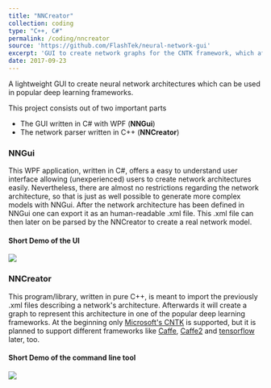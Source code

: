 ```yaml
---
title: "NNCreator"
collection: coding
type: "C++, C#"
permalink: /coding/nncreator
source: 'https://github.com/FlashTek/neural-network-gui'
excerpt: 'GUI to create network graphs for the CNTK framework, which afterwards can be trained and evaluated in C++.'
date: 2017-09-23
---
```

A lightweight GUI to create neural network architectures which can be used in popular deep learning frameworks.

This project consists out of two important parts

* The GUI written in C# with WPF (**NNGui**)
* The network parser written in C++ (**NNCreator**)
  
### NNGui

This WPF application, written in C#, offers a easy to understand user interface allowing (unexperienced) users to create network architectures easily. Nevertheless, there are almost no restrictions regarding the network architecture, so that is just as well possible to generate more complex models with NNGui.
After the network architecture has been defined in NNGui one can export it as an human-readable .xml file. This .xml file can then later on be parsed by the NNCreator to create a real network model.

#### Short Demo of the UI

![](http://i.imgur.com/H6MoHbw.gif)

### NNCreator

This program/library, written in pure C++, is meant to import the previously .xml files describing a network's architecture. Afterwards it will create a graph to represent this architecture in one of the popular deep learning frameworks. At the beginning only [Microsoft's CNTK](https://github.com/Microsoft/CNTK) is supported, but it is planned to support different frameworks like [Caffe](http://caffe.berkeleyvision.org/), [Caffe2](https://github.com/caffe2/caffe2) and [tensorflow](https://www.tensorflow.org/) later, too.

#### Short Demo of the command line tool

![](http://i.imgur.com/V1S4hFq.gif)